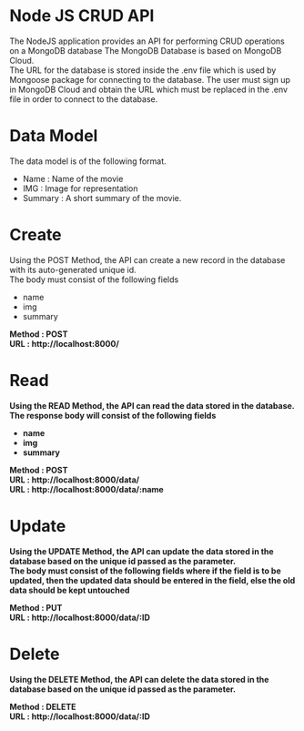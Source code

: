 # Node JS CRUD API
The NodeJS application provides an API for performing CRUD operations on a MongoDB database
The MongoDB Database is based on MongoDB Cloud.<br>
The URL for the database is stored inside the .env file which is used by Mongoose package for connecting to the database. The user must sign up in MongoDB Cloud and obtain the URL which must be replaced in the .env file in order to connect to the database.

# Data Model
The data model is of the following format.<br>
<ul>
<li>Name : Name of the movie</li>
<li>IMG : Image for representation</li>
<li>Summary : A short summary of the movie.</li>
</ul>


# Create
Using the POST Method, the API can create a new record in the database with its auto-generated unique id.<br>
The body must consist of the following fields<br>
<ul>
<li>name</li>
<li>img</li>
<li>summary</li>
</ul>

<b>Method : POST<b><br>
<b>URL : http://localhost:8000/<b>

# Read
Using the READ Method, the API can read the data stored in the database.<br>
The response body will consist of the following fields<br>
<ul>
<li>name</li>
<li>img</li>
<li>summary</li>
</ul>

<b>Method : POST<b><br>
<b>URL : http://localhost:8000/data/<b><br>
<b>URL : http://localhost:8000/data/:name<b>

# Update
Using the UPDATE Method, the API can update the data stored in the database based on the unique id passed as the parameter.<br>
The body must consist of the following fields where if the field is to be updated, then the updated data should be entered in the field, 
else the old data should be kept untouched<br>

<b>Method : PUT<b><br>
<b>URL : http://localhost:8000/data/:ID<b>


# Delete
Using the DELETE Method, the API can delete the data stored in the database based on the unique id passed as the parameter.<br>

<b>Method : DELETE<b><br>
<b>URL : http://localhost:8000/data/:ID<b>

